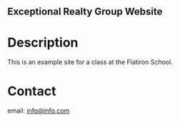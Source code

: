 Exceptional Realty Group Website
---
# Description

This is an example site for a class at the Flatiron School.

# Contact

email: info@info.com